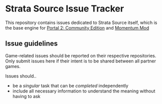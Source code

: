 # Strata Source Issue Tracker
This repository contains issues dedicated to Strata Source itself, which is the base engine for [Portal 2: Community Edition](https://github.com/StrataSource/Portal-2-Community-Edition) and [Momentum Mod](https://github.com/momentum-mod/game)

## Issue guidelines

Game-related issues should be reported on their respective repositories. Only submit issues here if their intent is to be shared between all partner games.

Issues should..
- be a _singular_ task that can be _completed_ independently
- include all necessary information to understand the meaning without having to ask

